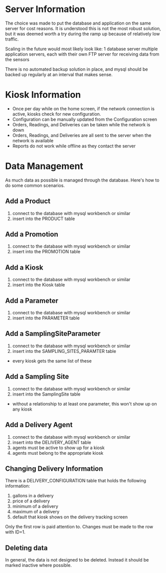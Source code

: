 Server Information
==================
The choice was made to put the database and application on the same server for cost reasons. It is understood this is
not the most robust solution, but it was deemed worth a try during the ramp up because of relatively low traffic.

Scaling in the future would most likely look like:
1 database server
multiple application servers, each with their own FTP server for receiving data from the sensors

There is no automated backup solution in place, and mysql should be backed up regularly at an interval that makes sense.


Kiosk Information
=================
* Once per day while on the home screen, if the network connection is active, kiosks check for new configuration.
* Configuration can be manually updated from the Configuration screen
* Orders, Readings, and Deliveries can be taken while the network is down
* Orders, Readings, and Deliveries are all sent to the server when the network is available
* Reports do not work while offline as they contact the server


Data Management
===============
As much data as possible is managed through the database. Here's how to do some common scenarios.


Add a Product
-------------
1. connect to the database with mysql workbench or similar
2. insert into the PRODUCT table


Add a Promotion
---------------
1. connect to the database with mysql workbench or similar
2. insert into the PROMOTION table


Add a Kiosk
-----------
1. connect to the database with mysql workbench or similar
2. insert into the Kiosk table


Add a Parameter
---------------
1. connect to the database with mysql workbench or similar
2. insert into the PARAMETER table


Add a SamplingSiteParameter
---------------------------
1. connect to the database with mysql workbench or similar
2. insert into the SAMPLING_SITES_PARAMTER table
* every kiosk gets the same list of these


Add a Sampling Site
-------------------
1. connect to the database with mysql workbench or similar
2. insert into the SamplingSite table
* without a relationship to at least one parameter, this won't show up on any kiosk


Add a Delivery Agent
--------------------
1. connect to the database with mysql workbench or similar
2. insert into the DELIVERY_AGENT table
3. agents must be active to show up for a kiosk
4. agents must belong to the appropriate kiosk


Changing Delivery Information
-----------------------------
There is a DELIVERY_CONFIGURATION table that holds the following information:
1. gallons in a delivery
2. price of a delivery
3. minimum of a delivery
4. maximum of a delivery
5. default that kiosk shows on the delivery tracking screen

Only the first row is paid attention to. Changes must be made to the row with ID=1.


Deleting data
-------------
In general, the data is not designed to be deleted. Instead it should be marked inactive where possible.
